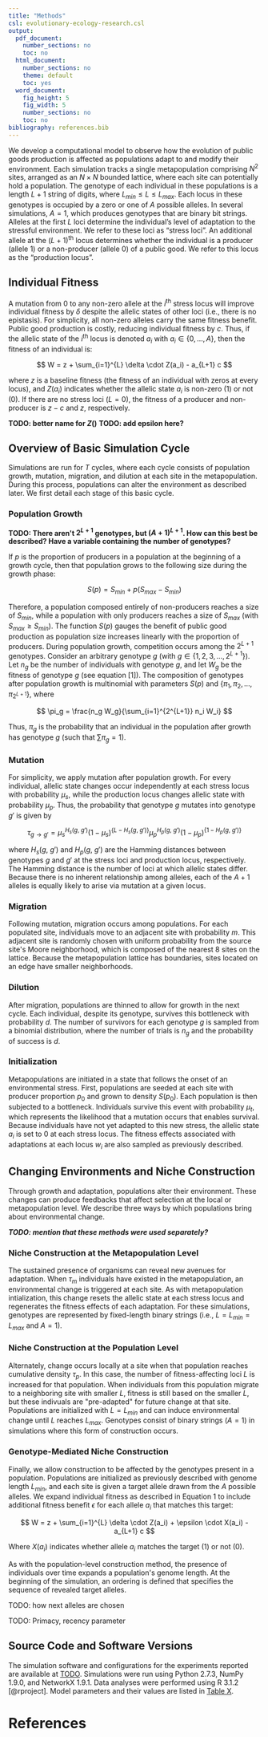 ```yaml
---
title: "Methods"
csl: evolutionary-ecology-research.csl
output:
  pdf_document:
    number_sections: no
    toc: no
  html_document:
    number_sections: no
    theme: default
    toc: yes
  word_document:
    fig_height: 5
    fig_width: 5
    number_sections: no
    toc: no
bibliography: references.bib
---
```


We develop a computational model to observe how the evolution of public goods production is affected as populations adapt to and modify their environment. Each simulation tracks a single metapopulation comprising $N^2$ sites, arranged as an $N×N$ bounded lattice, where each site can potentially hold a population. The genotype of each individual in these populations is a length $L+1$ string of digits, where $L_{min} \le L \le L_{max}$. Each locus in these genotypes is occupied by a zero or one of $A$ possible alleles. In several simulations, $A=1$, which produces genotypes that are binary bit strings. Alleles at the first $L$ loci determine the individual’s level of adaptation to the stressful environment. We refer to these loci as “stress loci”. An additional allele at the $(L+1)$<sup>th</sup> locus determines whether the individual is a producer (allele $1$) or a non-producer (allele $0$) of a public good. We refer to this locus as the “production locus”.


## Individual Fitness
A mutation from $0$ to any non-zero allele at the $i$<sup>th</sup> stress locus will improve individual fitness by $\delta$ despite the allelic states of other loci (i.e., there is no epistasis). For simplicity, all non-zero alleles carry the same fitness benefit. Public good production is costly, reducing individual fitness by $c$. Thus, if the allelic state of the $i$<sup>th</sup> locus is denoted $a_i$ with $a_i \in \{0, \ldots, A\}$, then the fitness of an individual is:

$$
W = z + \sum_{i=1}^{L} \delta \cdot Z(a_i) - a_{L+1} c
$$

where $z$ is a baseline fitness (the fitness of an individual with zeros at every locus), and $Z(a_i)$ indicates whether the allelic state $a_i$ is non-zero ($1$) or not ($0$). If there are no stress loci ($L=0$), the fitness of a producer and non-producer is $z-c$ and $z$, respectively.

**TODO: better name for $Z()$**
**TODO: add epsilon here?**

## Overview of Basic Simulation Cycle

Simulations are run for $T$ cycles, where each cycle consists of population growth, mutation, migration, and dilution at each site in the metapopulation. During this process, populations can alter the environment as described later. We first detail each stage of this basic cycle.


### Population Growth

**TODO: There aren't $2^{L+1}$ genotypes, but $(A+1)^{L+1}$. How can this best be described? Have a variable containing the number of genotypes?**

If $p$ is the proportion of producers in a population at the beginning of a growth cycle, then that population grows to the following size during the growth phase:

$$
S(p) = S_{min} + p (S_{max} - S_{min})
$$

Therefore, a population composed entirely of non-producers reaches a size of $S_{min}$, while a population with only producers reaches a size of $S_{max}$ (with $S_{max} \ge S_{min}$). The function $S(p)$ gauges the benefit of public good production as population size increases linearly with the proportion of producers. During population growth, competition occurs among the $2^{L+1}$ genotypes. Consider an arbitrary genotype $g$ (with $g \in \{1, 2, 3, \ldots, 2^{L+1}\}$). Let $n_g$ be the number of individuals with genotype $g$, and let $W_g$ be the fitness of genotype $g$ (see equation [1]). The composition of genotypes after population growth is multinomial with parameters $S(p)$ and $\{\pi_1, \pi_2, \ldots, \pi_{2^{L+1}}\}$, where

$$
\pi_g = \frac{n_g W_g}{\sum_{i=1}^{2^{L+1}} n_i W_i}
$$

Thus, $\pi_g$ is the probability that an individual in the population after growth has genotype $g$ (such that $\sum \pi_g = 1$).


### Mutation

For simplicity, we apply mutation after population growth. For every individual, allelic state changes occur independently at each stress locus with probability $\mu_{s}$, while the production locus changes allelic state with probability $\mu_{p}$. Thus, the probability that genotype $g$ mutates into genotype $g'$ is given by

$$
\tau_{g \rightarrow g'} = \mu_{s}^{H_{s}(g,~g')}(1-\mu_{s})^{\{L-H_{s}(g,~g')\}} \mu_{p}^{H_{p}(g,~g')} (1-\mu_{p})^{\{1-H_{p}(g,~g')\}}
$$

where $H_{s}(g,~g')$ and $H_{p}(g,~g')$ are the Hamming distances between genotypes $g$ and $g'$ at the stress loci and production locus, respectively. The Hamming distance is the number of loci at which allelic states differ. Because there is no inherent relationship among alleles, each of the $A + 1$ alleles is equally likely to arise via mutation at a given locus.


### Migration

Following mutation, migration occurs among populations. For each populated site, individuals move to an adjacent site with probability $m$. This adjacent site is randomly chosen with uniform probability from the source site's Moore neighborhood, which is composed of the nearest 8 sites on the lattice. Because the metapopulation lattice has boundaries, sites located on an edge have smaller neighborhoods.


### Dilution

After migration, populations are thinned to allow for growth in the next cycle. Each individual, despite its genotype, survives this bottleneck with probability $d$. The number of survivors for each genotype $g$ is sampled from a binomial distribution, where the number of trials is $n_g$ and the probability of success is $d$.


### Initialization

Metapopulations are initiated in a state that follows the onset of an environmental stress. First, populations are seeded at each site with producer proportion $p_{0}$ and grown to density $S(p_{0})$. Each population is then subjected to a bottleneck. Individuals survive this event with probability $\mu_{t}$, which represents the likelihood that a mutation occurs that enables survival. Because individuals have not yet adapted to this new stress, the allelic state $a_{i}$ is set to $0$ at each stress locus. The fitness effects associated with adaptations at each locus $w_{i}$ are also sampled as previously described.


## Changing Environments and Niche Construction

Through growth and adaptation, populations alter their environment. These changes can produce feedbacks that affect selection at the local or metapopulation level. We describe three ways by which populations bring about environmental change.

***TODO: mention that these methods were used separately?***

### Niche Construction at the Metapopulation Level

The sustained presence of organisms can reveal new avenues for adaptation. When $\tau_{m}$ individuals have existed in the metapopulation, an environmental change is triggered at each site. As with metapopulation intialization, this change resets the allelic state at each stress locus and regenerates the fitness effects of each adaptation. For these simulations, genotypes are represented by fixed-length binary strings (i.e., $L = L_{min} = L_{max}$ and $A = 1$).


### Niche Construction at the Population Level

Alternately, change occurs locally at a site when that population reaches cumulative density $\tau_{p}$. In this case, the number of fitness-affecting loci $L$ is increased for that population. When individuals from this population migrate to a neighboring site with smaller $L$, fitness is still based on the smaller $L$, but these indivuals are "pre-adapted" for future change at that site. Populations are initialized with $L = L_{min}$ and can induce environmental change until $L$ reaches $L_{max}$. Genotypes consist of binary strings ($A = 1$) in simulations where this form of construction occurs.


### Genotype-Mediated Niche Construction

Finally, we allow construction to be affected by the genotypes present in a population. Populations are initialized as previously described with genome length $L_{min}$, and each site is given a target allele drawn from the $A$ possible alleles. We expand individual fitness as described in Equation 1 to include additional fitness benefit $\epsilon$ for each allele $a_{i}$ that matches this target:

$$
W = z + \sum_{i=1}^{L} \delta \cdot Z(a_i) + \epsilon \cdot X(a_i) - a_{L+1} c
$$

Where $X(a_i)$ indicates whether allele $a_{i}$ matches the target ($1$) or not ($0$).

As with the population-level construction method, the presence of individuals over time expands a population's genome length. At the beginning of the simulation, an ordering is defined that specifies the sequence of revealed target alleles. 


TODO: how next alleles are chosen

TODO: Primacy, recency parameter


## Source Code and Software Versions

The simulation software and configurations for the experiments reported are available at [TODO](TODO). Simulations were run using Python 2.7.3, NumPy 1.9.0, and NetworkX 1.9.1. Data analyses were performed using R 3.1.2 [@rproject]. Model parameters and their values are listed in [Table X](https://github.com/briandconnelly/nicheconstruct/blob/master/paper/table_of_parameters.md).

# References
